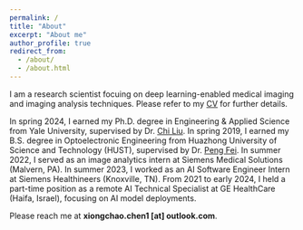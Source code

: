 ```yaml
---
permalink: /
title: "About"
excerpt: "About me"
author_profile: true
redirect_from: 
  - /about/
  - /about.html
---
```


I am a research scientist focuing on deep learning-enabled medical imaging and imaging analysis techniques. Please refer to my [CV](https://xiongchaochen.github.io/cv/) for further details. 

In spring 2024, I earned my Ph.D. degree in Engineering & Applied Science from Yale University, supervised by Dr. [Chi Liu](https://medicine.yale.edu/profile/chi_liu/). In spring 2019, I earned my B.S. degree in Optoelectronic Engineering from Huazhong University of Science and Technology (HUST), supervised by Dr. [Peng Fei](http://faculty.hust.edu.cn/feipeng/zh_CN/index.htm). In summer 2022, I served as an image analytics intern at Siemens Medical Solutions (Malvern, PA). In summer 2023, I worked as an AI Software Engineer Intern at Siemens Healthineers (Knoxville, TN). From 2021 to early 2024, I held a part-time position as a remote AI Technical Specialist at GE HealthCare (Haifa, Israel), focusing on AI model deployments.

Please reach me at **xiongchao.chen1 [at] outlook.com**.




